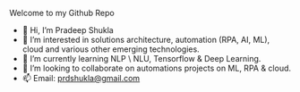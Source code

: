 Welcome to my Github Repo

- 👋 Hi, I’m Pradeep Shukla
- 👀 I’m interested in solutions architecture, automation (RPA, AI, ML), cloud and various other emerging technologies.
- 🌱 I’m currently learning NLP \ NLU, Tensorflow & Deep Learning.
- 💞️ I’m looking to collaborate on automations projects on ML, RPA & cloud.
- 📫 Email: prdshukla@gmail.com

<!---
prdshukla/prdshukla is a ✨ special ✨ repository because its `README.md` (this file) appears on your GitHub profile.
You can click the Preview link to take a look at your changes.
--->
